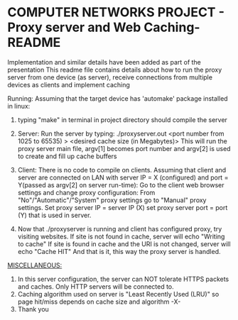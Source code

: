 # COMPUTER NETWORKS PROJECT - Proxy server and Web Caching- README
Implementation and similar details have been added as part of the presentation
This readme file contains details about how to run the proxy server from one device (as server), receive connections from multiple devices as clients and implement caching

Running:
Assuming that the target device has 'automake' package installed in linux:

1. typing "make" in terminal in project directory should compile the server
2. Server:
Run the server by typing:
./proxyserver.out <port number from 1025 to 65535) > <desired cache size (in Megabytes)>
This will run the proxy server main file, argv[1] becomes port number and argv[2] is used to create and fill up cache buffers
3. Client:
There is no code to compile on clients.
Assuming that client and server are connected on LAN with server IP = X (configured) and port = Y(passed as argv[2] on server run-time):
Go to the client web browser settings and change proxy configuration:
From "No"/"Automatic"/"System" proxy settings go to "Manual" proxy settings.
Set proxy server IP = server IP (X)
set proxy server port = port (Y) that is used in server.

4. Now that ./proxyserver is running and client has configured proxy, try visiting websites.
If site is not found in cache, server will echo "Writing to cache"
If site is found in cache and the URI is not changed, server will echo "Cache HIT"
And that is it, this way the proxy server is handled.

<MISCELLANEOUS:>
1. In this server configuration, the server can NOT tolerate HTTPS packets and caches. Only HTTP servers will be connected to.
2. Caching algorithm used on server is "Least Recently Used (LRU)" so page hit/miss depends on cache size and algorithm
-X-
0. Thank you